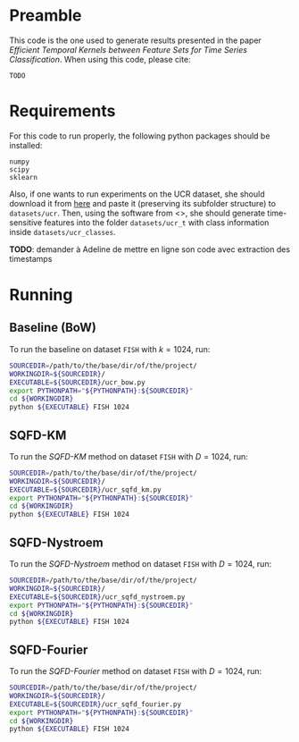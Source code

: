 # Preamble

This code is the one used to generate results presented in the paper 
*Efficient Temporal Kernels between Feature Sets for Time Series Classification*.
When using this code, please cite:
```
TODO
```

# Requirements
For this code to run properly, the following python packages should be installed:
```
numpy  
scipy  
sklearn
```

Also, if one wants to run experiments on the UCR dataset, she should download it from 
[here](http://www.cs.ucr.edu/~eamonn/time_series_data/) and paste it (preserving its subfolder structure) to `datasets/ucr`.
Then, using the software from <>, she should generate time-sensitive features into the folder `datasets/ucr_t` with class information inside `datasets/ucr_classes`.


**TODO**: demander à Adeline de mettre en ligne son code avec extraction des timestamps

# Running
## Baseline (BoW)
To run the baseline on dataset `FISH` with $k=1024$, run:
```bash
SOURCEDIR=/path/to/the/base/dir/of/the/project/
WORKINGDIR=${SOURCEDIR}/
EXECUTABLE=${SOURCEDIR}/ucr_bow.py
export PYTHONPATH="${PYTHONPATH}:${SOURCEDIR}"
cd ${WORKINGDIR}
python ${EXECUTABLE} FISH 1024
```

## SQFD-KM
To run the _SQFD-KM_ method on dataset `FISH` with $D=1024$, run:
```bash
SOURCEDIR=/path/to/the/base/dir/of/the/project/
WORKINGDIR=${SOURCEDIR}/
EXECUTABLE=${SOURCEDIR}/ucr_sqfd_km.py
export PYTHONPATH="${PYTHONPATH}:${SOURCEDIR}"
cd ${WORKINGDIR}
python ${EXECUTABLE} FISH 1024
```

## SQFD-Nystroem
To run the _SQFD-Nystroem_ method on dataset `FISH` with $D=1024$, run:
```bash
SOURCEDIR=/path/to/the/base/dir/of/the/project/
WORKINGDIR=${SOURCEDIR}/
EXECUTABLE=${SOURCEDIR}/ucr_sqfd_nystroem.py
export PYTHONPATH="${PYTHONPATH}:${SOURCEDIR}"
cd ${WORKINGDIR}
python ${EXECUTABLE} FISH 1024
```

## SQFD-Fourier
To run the _SQFD-Fourier_ method on dataset `FISH` with $D=1024$, run:
```bash
SOURCEDIR=/path/to/the/base/dir/of/the/project/
WORKINGDIR=${SOURCEDIR}/
EXECUTABLE=${SOURCEDIR}/ucr_sqfd_fourier.py
export PYTHONPATH="${PYTHONPATH}:${SOURCEDIR}"
cd ${WORKINGDIR}
python ${EXECUTABLE} FISH 1024
```